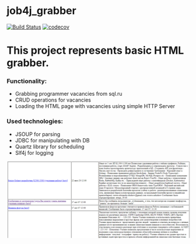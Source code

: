 # job4j_grabber
[![Build Status](https://travis-ci.org/VladimirGladkilh/job4j_grabber.svg?branch=master)](https://travis-ci.org/VladimirGladkilh/job4j_grabber)
[![codecov](https://codecov.io/gh/VladimirGladkilh/job4j_grabber/branch/master/graph/badge.svg)](https://codecov.io/gh/VladimirGladkilh/job4j_grabber)

<h1>This project represents basic HTML grabber.</h1>

<h3>Functionality:</h3>
<ul><li>Grabbing programmer vacancies from sql.ru</li>
<li>CRUD operations for vacancies</li>
<li>Loading the HTML page with vacancies using simple HTTP Server</li></ul>
<h3>Used technologies:</h3>
<ul><li>JSOUP for parsing</li>
<li>JDBC for manipulating with DB</li>
<li>Quartz library for scheduling</li>
<li>Slf4j for logging</li>
</ul>
<p>
<a target="_blank" rel="noopener noreferrer"
 href="/table.png">
 <img src="/table.png" alt="img" style="max-width:100%;"></a>
 </p>

